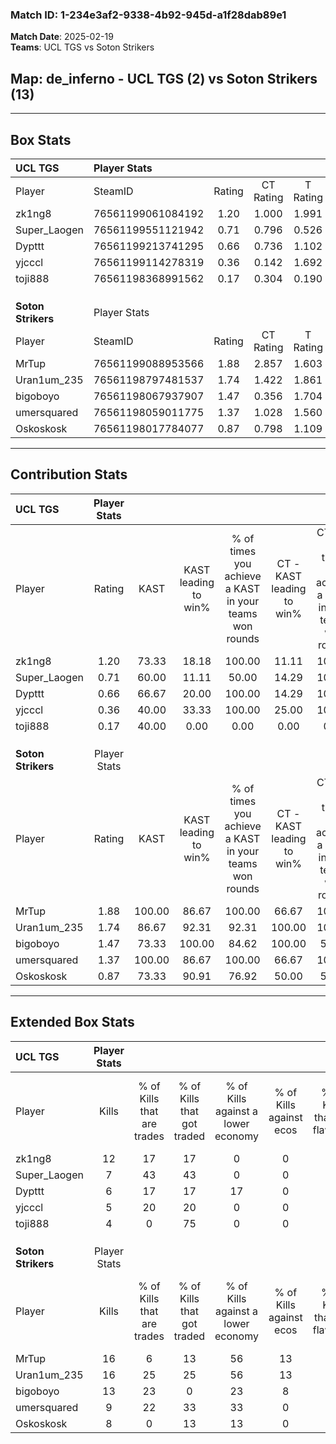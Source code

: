 ### Match ID: 1-234e3af2-9338-4b92-945d-a1f28dab89e1  
**Match Date**: 2025-02-19  
**Teams**: UCL TGS vs Soton Strikers  

## **Map**: de_inferno - UCL TGS (2) vs Soton Strikers (13)  
---  

## Box Stats  

| **UCL TGS**        | Player Stats      |        |           |          |        |       |       |         |        |      |     |
| :- | :- | :-: | :-: | :-: | :-: | :-: | :-: | :-: | :-: | :-: | :-: |
| Player             | SteamID           | Rating | CT Rating | T Rating |  KAST  |  ADR  | Kills | Assists | Deaths | K/D  | HS% |
| zk1ng8             | 76561199061084192 |  1.20  |   1.000   |  1.991   | 73.33  | 102.9 |  12   |    1    |   12   | 1.00 | 58  |
| Super_Laogen       | 76561199551121942 |  0.71  |   0.796   |  0.526   | 60.00  | 56.7  |   7   |    2    |   11   | 0.64 | 42  |
| Dypttt             | 76561199213741295 |  0.66  |   0.736   |  1.102   | 66.67  | 48.7  |   6   |    5    |   12   | 0.50 | 100 |
| yjcccl             | 76561199114278319 |  0.36  |   0.142   |  1.692   | 40.00  | 51.6  |   5   |    2    |   13   | 0.38 | 80  |
| toji888            | 76561198368991562 |  0.17  |   0.304   |  0.190   | 40.00  | 27.2  |   4   |    0    |   14   | 0.29 | 75  |
|                    |                   |        |           |          |        |       |       |         |        |      |     |
|                    |                   |        |           |          |        |       |       |         |        |      |     |
|                    |                   |        |           |          |        |       |       |         |        |      |     |
| **Soton Strikers** | Player Stats      |        |           |          |        |       |       |         |        |      |     |
| Player             | SteamID           | Rating | CT Rating | T Rating |  KAST  |  ADR  | Kills | Assists | Deaths | K/D  | HS% |
| MrTup              | 76561199088953566 |  1.88  |   2.857   |  1.603   | 100.00 | 93.9  |  16   |    2    |   4    | 4.00 | 56  |
| Uran1um_235        | 76561198797481537 |  1.74  |   1.422   |  1.861   | 86.67  | 89.3  |  16   |    2    |   5    | 3.20 | 25  |
| bigoboyo           | 76561198067937907 |  1.47  |   0.356   |  1.704   | 73.33  | 90.2  |  13   |    2    |   5    | 2.60 | 53  |
| umersquared        | 76561198059011775 |  1.37  |   1.028   |  1.560   | 100.00 | 90.4  |   9   |    9    |   8    | 1.13 | 77  |
| Oskoskosk          | 76561198017784077 |  0.87  |   0.798   |  1.109   | 73.33  | 65.9  |   8   |    4    |   12   | 0.67 | 62  |
---  

## Contribution Stats  

| **UCL TGS**        | Player Stats |        |                      |                                                        |                           |                                                             |                          |                                                            |
| :- | :-: | :-: | :-: | :-: | :-: | :-: | :-: | :-: |
| Player             |    Rating    |  KAST  | KAST leading to win% | % of times you achieve a KAST in your teams won rounds | CT - KAST leading to win% | CT - % of times you achieve a KAST in your teams won rounds | T - KAST leading to win% | T - % of times you achieve a KAST in your teams won rounds |
| zk1ng8             |     1.20     | 73.33  |        18.18         |                         100.00                         |           11.11           |                           100.00                            |          50.00           |                           100.00                           |
| Super_Laogen       |     0.71     | 60.00  |        11.11         |                         50.00                          |           14.29           |                           100.00                            |           0.00           |                            0.00                            |
| Dypttt             |     0.66     | 66.67  |        20.00         |                         100.00                         |           14.29           |                           100.00                            |          33.33           |                           100.00                           |
| yjcccl             |     0.36     | 40.00  |        33.33         |                         100.00                         |           25.00           |                           100.00                            |          50.00           |                           100.00                           |
| toji888            |     0.17     | 40.00  |         0.00         |                          0.00                          |           0.00            |                            0.00                             |           0.00           |                            0.00                            |
|                    |              |        |                      |                                                        |                           |                                                             |                          |                                                            |
|                    |              |        |                      |                                                        |                           |                                                             |                          |                                                            |
|                    |              |        |                      |                                                        |                           |                                                             |                          |                                                            |
| **Soton Strikers** | Player Stats |        |                      |                                                        |                           |                                                             |                          |                                                            |
| Player             |    Rating    |  KAST  | KAST leading to win% | % of times you achieve a KAST in your teams won rounds | CT - KAST leading to win% | CT - % of times you achieve a KAST in your teams won rounds | T - KAST leading to win% | T - % of times you achieve a KAST in your teams won rounds |
| MrTup              |     1.88     | 100.00 |        86.67         |                         100.00                         |           66.67           |                           100.00                            |          91.67           |                           100.00                           |
| Uran1um_235        |     1.74     | 86.67  |        92.31         |                         92.31                          |          100.00           |                           100.00                            |          90.91           |                           90.91                            |
| bigoboyo           |     1.47     | 73.33  |        100.00        |                         84.62                          |          100.00           |                            50.00                            |          100.00          |                           90.91                            |
| umersquared        |     1.37     | 100.00 |        86.67         |                         100.00                         |           66.67           |                           100.00                            |          91.67           |                           100.00                           |
| Oskoskosk          |     0.87     | 73.33  |        90.91         |                         76.92                          |           50.00           |                            50.00                            |          100.00          |                           81.82                            |
---  

## Extended Box Stats  

| **UCL TGS**        | Player Stats |                            |                            |                                    |                         |                              |                                 |        |                             |                                     |                          |                               |                            |
| :- | :-: | :-: | :-: | :-: | :-: | :-: | :-: | :-: | :-: | :-: | :-: | :-: | :-: |
| Player             |    Kills     | % of Kills that are trades | % of Kills that got traded | % of Kills against a lower economy | % of Kills against ecos | % of Kills that are flawless | % of Kills that are close duels | Deaths | % of Deaths that get traded | % of Deaths against a lower economy | % of Deaths against ecos | % of Deaths that are flawless | % of Deaths that are close |
| zk1ng8             |      12      |             17             |             17             |                 0                  |            0            |              42              |                0                |   12   |              0              |                  8                  |            0             |              50               |             0              |
| Super_Laogen       |      7       |             43             |             43             |                 0                  |            0            |              43              |               14                |   11   |              9              |                  9                  |            0             |              73               |             0              |
| Dypttt             |      6       |             17             |             17             |                 17                 |            0            |              50              |               17                |   12   |             33              |                  8                  |            0             |              58               |             0              |
| yjcccl             |      5       |             20             |             20             |                 0                  |            0            |              60              |                0                |   13   |             15              |                  8                  |            0             |              38               |             8              |
| toji888            |      4       |             0              |             75             |                 0                  |            0            |              75              |                0                |   14   |             21              |                  7                  |            0             |              86               |             0              |
|                    |              |                            |                            |                                    |                         |                              |                                 |        |                             |                                     |                          |                               |                            |
|                    |              |                            |                            |                                    |                         |                              |                                 |        |                             |                                     |                          |                               |                            |
|                    |              |                            |                            |                                    |                         |                              |                                 |        |                             |                                     |                          |                               |                            |
| **Soton Strikers** | Player Stats |                            |                            |                                    |                         |                              |                                 |        |                             |                                     |                          |                               |                            |
| Player             |    Kills     | % of Kills that are trades | % of Kills that got traded | % of Kills against a lower economy | % of Kills against ecos | % of Kills that are flawless | % of Kills that are close duels | Deaths | % of Deaths that get traded | % of Deaths against a lower economy | % of Deaths against ecos | % of Deaths that are flawless | % of Deaths that are close |
| MrTup              |      16      |             6              |             13             |                 56                 |           13            |              44              |                0                |   4    |             25              |                 50                  |            0             |              75               |             0              |
| Uran1um_235        |      16      |             25             |             25             |                 56                 |           13            |              69              |                6                |   5    |             20              |                 20                  |            0             |              80               |             0              |
| bigoboyo           |      13      |             23             |             0              |                 23                 |            8            |              46              |                0                |   5    |              0              |                 60                  |            0             |              60               |             20             |
| umersquared        |      9       |             22             |             33             |                 33                 |            0            |              89              |                0                |   8    |             38              |                 50                  |            0             |              50               |             13             |
| Oskoskosk          |      8       |             0              |             13             |                 13                 |            0            |              75              |                0                |   12   |             42              |                 42                  |            8             |              58               |             0              |
